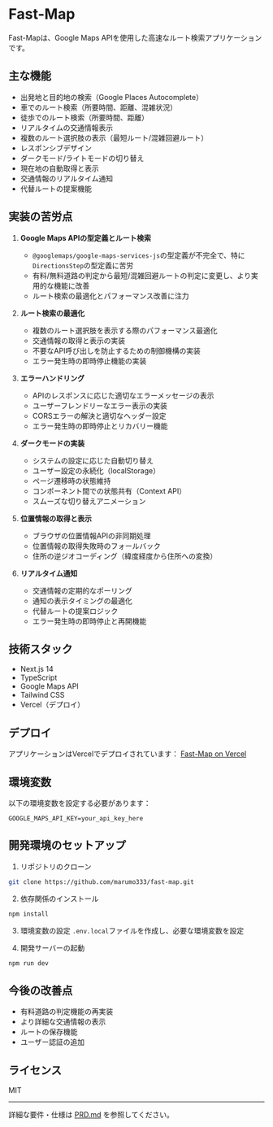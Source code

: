 # Fast-Map

Fast-Mapは、Google Maps APIを使用した高速なルート検索アプリケーションです。

## 主な機能

- 出発地と目的地の検索（Google Places Autocomplete）
- 車でのルート検索（所要時間、距離、混雑状況）
- 徒歩でのルート検索（所要時間、距離）
- リアルタイムの交通情報表示
- 複数のルート選択肢の表示（最短ルート/混雑回避ルート）
- レスポンシブデザイン
- ダークモード/ライトモードの切り替え
- 現在地の自動取得と表示
- 交通情報のリアルタイム通知
- 代替ルートの提案機能

## 実装の苦労点

1. **Google Maps APIの型定義とルート検索**
   - `@googlemaps/google-maps-services-js`の型定義が不完全で、特に`DirectionsStep`の型定義に苦労
   - 有料/無料道路の判定から最短/混雑回避ルートの判定に変更し、より実用的な機能に改善
   - ルート検索の最適化とパフォーマンス改善に注力

2. **ルート検索の最適化**
   - 複数のルート選択肢を表示する際のパフォーマンス最適化
   - 交通情報の取得と表示の実装
   - 不要なAPI呼び出しを防止するための制御機構の実装
   - エラー発生時の即時停止機能の実装

3. **エラーハンドリング**
   - APIのレスポンスに応じた適切なエラーメッセージの表示
   - ユーザーフレンドリーなエラー表示の実装
   - CORSエラーの解決と適切なヘッダー設定
   - エラー発生時の即時停止とリカバリー機能

4. **ダークモードの実装**
   - システムの設定に応じた自動切り替え
   - ユーザー設定の永続化（localStorage）
   - ページ遷移時の状態維持
   - コンポーネント間での状態共有（Context API）
   - スムーズな切り替えアニメーション

5. **位置情報の取得と表示**
   - ブラウザの位置情報APIの非同期処理
   - 位置情報の取得失敗時のフォールバック
   - 住所の逆ジオコーディング（緯度経度から住所への変換）

6. **リアルタイム通知**
   - 交通情報の定期的なポーリング
   - 通知の表示タイミングの最適化
   - 代替ルートの提案ロジック
   - エラー発生時の即時停止と再開機能

## 技術スタック

- Next.js 14
- TypeScript
- Google Maps API
- Tailwind CSS
- Vercel（デプロイ）

## デプロイ

アプリケーションはVercelでデプロイされています：
[Fast-Map on Vercel](https://fast-map-five.vercel.app)

## 環境変数

以下の環境変数を設定する必要があります：

```env
GOOGLE_MAPS_API_KEY=your_api_key_here
```

## 開発環境のセットアップ

1. リポジトリのクローン
```bash
git clone https://github.com/marumo333/fast-map.git
```

2. 依存関係のインストール
```bash
npm install
```

3. 環境変数の設定
`.env.local`ファイルを作成し、必要な環境変数を設定

4. 開発サーバーの起動
```bash
npm run dev
```

## 今後の改善点

- 有料道路の判定機能の再実装
- より詳細な交通情報の表示
- ルートの保存機能
- ユーザー認証の追加

## ライセンス

MIT

---

詳細な要件・仕様は [PRD.md](./PRD.md) を参照してください。

